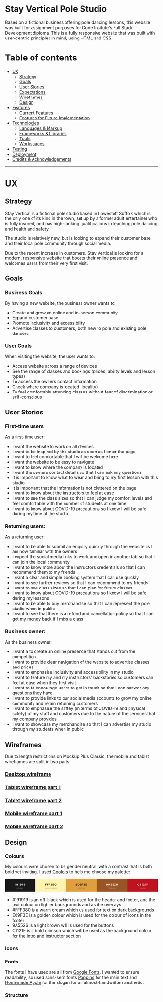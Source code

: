 # Stay Vertical Pole Studio 
Based on a fictional business offering pole dancing lessons, this website was built for assignment purposes for Code Insitute's Full Stack Development diploma. This is a fully responsive website that was built with user-centric principles in mind, using HTML and CSS. 

# Table of contents
* [UX](https://github.com/lmw95/polestudioproject#ux)
    * [Strategy](https://github.com/lmw95/polestudioproject#planning)
    * [Goals](https://github.com/lmw95/polestudioproject#goals)
    * [User Stories](https://github.com/lmw95/polestudioproject#user-stories)
    * [Expectations](https://github.com/lmw95/polestudioproject#expectations)
    * [Wireframes](https://github.com/lmw95/polestudioproject#wireframes)
    * [Design](https://github.com/lmw95/polestudioproject#design)
* [Features](https://github.com/lmw95/polestudioproject#features)
    * [Current Features](https://github.com/lmw95/polestudioproject#current-features)
    * [Features for Future Implementation](https://github.com/lmw95/polestudioproject#features-for-future-implementation)
* [Technologies](https://github.com/lmw95/polestudioproject#technologies)
    * [Languages & Markup](https://github.com/lmw95/polestudioproject#languages--markup)
    * [Frameworks & Libraries](https://github.com/lmw95/polestudioproject#frameworks--libraries)
    * [Tools](https://github.com/lmw95/polestudioproject#tools)
    * [Workspaces](https://github.com/lmw95/polestudioproject#workspaces)
* [Testing](https://github.com/lmw95/polestudioproject#testing)
* [Deployment](https://github.com/lmw95/polestudioproject#deployment)
* [Credits & Acknowledgements](https://github.com/lmw95/polestudioproject#credits--Acknowledgements)

---

# UX 
## Strategy 
Stay Vertical is a fictional pole studio based in Lowestoft Suffolk which is the only one of its kind in the town, set up by a former adult entertainer who is fully insured, and has high-ranking qualifications in teaching pole dancing and health and safety. 

The studio is relatively new, but is looking to expand their customer base and their local pole community through social media.

Due to the recent increase in customers, Stay Vertical is looking for a modern, responsive website that boosts their online presence and welcomes users from their very first visit.

## Goals
### Business Goals 
By having a new website, the business owner wants to:
* Create and grow an online and in-person community
* Expand customer base
* Promote inclusivity and accessibility
* Advertise classes to customers, both new to pole and existing pole dancers

### User Goals
When visiting the website, the user wants to:
* Access website across a range of devices
* See the range of classes and bookings (prices, ability levels and lesson types)
* To access the owners contact information
* Check where company is located (locality)
* To feel comfortable attending classes without fear of discrimination or self-conscious

## User Stories 
### First-time users
As a first-time user:
* I want the website to work on all devices
* I want to be inspired by the studio as soon as I enter the page
* I want to feel comfortable that I will be welcome here
* I want the website to be easy to navigate
* I want to know where the company is located 
* I want the owners contact details so that I can ask any questions 
* It is important to know what to wear and bring to my first lesson with this studio
* It is important that the information is not cluttered on the page
* I want to know about the instructors to feel at ease
* I want to see the class sizes so that I can judge my comfort levels and feel comfortable with the number of students at one time
* I want to know about COVID-19 precautions so I know I will be safe during my time at the studio

### Returning users:
As a returning user:
* I want to be able to submit an enquiry quickly through the website as I am now familiar with the owners
* I expect the social media links to work and open in another tab so that I can join the local community
* I want to know more about the instructors credentials so that I can recommend them to my friends
* I want a clear and simple booking system that I can use quickly
* I want to see further reviews so that I can recommend to my friends
* I want to see class sizes so that I can plan for future classes
* I want to know about COVID-19 precautions so I know I will be safe during my lessons
* I want to be able to buy merchandise so that I can represent the pole studio when in public
* I want to see that there is a refund and cancellation policy so that I can get my money back if I miss a class

### Business owner:
As the business owner:
* I want a to create an online presence that stands out from the competition
* I want to provide clear navigation of the website to advertise classes and prices
* I want to emphasise inclusivity and accessibility in my studio
* I want to feature my and my instructors' backstories so customers can feel at ease when they first visit 
* I want to to encourage users to get in touch so that I can answer any questions they have
* I want to provide links to our social media accounts to grow my online community and retain returning customers
* I want to emphasise the saftey (in terms of COVID-19 and physical safety) of my staff and customers due to the nature of the services that my company provides
* I want to showcase my merchandise so that I can advertise my studio through my students when in public

## Wireframes
Due to length restrictions on Mockup Plus Classic, the mobile and tablet wireframes are split in two parts
### [Desktop wireframe](https://github.com/lmw95/stayverticalpolestudio/blob/master/wireframes/desktop-wireframe.png)
### [Tablet wireframe part 1](https://github.com/lmw95/stayverticalpolestudio/blob/master/wireframes/tablet-wireframe.png)
### [Tablet wireframe part 2](https://github.com/lmw95/stayverticalpolestudio/blob/master/wireframes/tablet-wireframe(part%202).png)
### [Mobile wireframe part 1](https://github.com/lmw95/stayverticalpolestudio/blob/master/wireframes/mobile-wireframe.png)
### [Mobile wireframe part 2](https://github.com/lmw95/stayverticalpolestudio/blob/master/wireframes/mobile-wireframe(part2).png)

## Design 
### Colours
My colours were chosen to be gender neutral, with a contrast that is both bold yet inviting. I used [Coolors](https://coolors.co/) to help me choose my palette:

![Colour palette](/documentation/screenshots/my-colours.png)

* #191919 is an off-black which is used for the header and footer, and the text colour on lighter backgrounds and as the overlays
* #FFF380 is a warm cream which us used for text on dark backgrounds
* E09F3E is a golden colour which is used for the colour of icons in the footer
* 9A5526 is a light brown will is used for the buttons
* C1121F is a bold crimson which will be used as the background colour for the intro and instructor section

### Icons

### Fonts
The fonts I have used are all from [Google Fonts](https://fonts.google.com/). I wanted to ensure readability, so used sans-serif fonts [Poppins](https://fonts.google.com/specimen/Poppins?query=poppins) for the main text and [Homemade Apple](https://fonts.google.com/specimen/Homemade+Apple?category=Handwriting#standard-styles) for the slogan for an almost-handwritten aesthetic.
### Structure
### 
